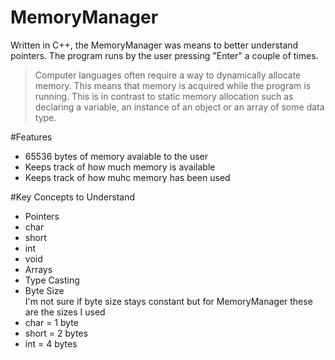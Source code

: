 # MemoryManager
Written in C++, the MemoryManager was means to better understand pointers. The program runs by the user pressing "Enter" a couple of times.

>Computer languages often require a way to dynamically allocate memory. This means that memory is acquired while the program is running.
>This is in contrast to static memory allocation such as declaring a variable, an instance of an object or an array of some data type.

#Features 

* 65536 bytes of memory avaiable to the user
* Keeps track of how much memory is available
* Keeps track of how muhc memory has been used

#Key Concepts to Understand
* Pointers
 * char
 * short
 * int
 * void
* Arrays
* Type Casting
* Byte Size  
I'm not sure if byte size stays constant but for MemoryManager these are the sizes I used
 * char = 1 byte
 * short = 2 bytes
 * int = 4 bytes


 
